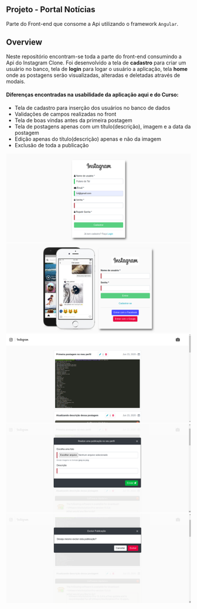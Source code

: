 ## Projeto - Portal Notícias

Parte do Front-end que consome a Api utilizando o framework `Angular`.

## Overview

Neste repositório encontram-se toda a parte do front-end consumindo a Api do Instagram Clone.
Foi desenvolvido a tela de **cadastro** para criar um usuário no banco, tela de **login** para logar o usuário a aplicação, tela **home** onde as postagens serão visualizadas, alteradas e deletadas através de modais.

#### Diferenças encontradas na usabilidade da aplicação aqui e do Curso:

- Tela de cadastro para inserção dos usuários no banco de dados
- Validações de campos realizadas no front
- Tela de boas vindas antes da primeira postagem
- Tela de postagens apenas com um título(descrição), imagem e a data da postagem
- Edição apenas do título(descrição) apenas e não da imagem
- Exclusão de toda a publicação

![](https://github.com/leandrobeandrade/curso-node/blob/master/instagram/front/cadastro.png)
![](https://github.com/leandrobeandrade/curso-node/blob/master/instagram/front/login.png)
![](https://github.com/leandrobeandrade/curso-node/blob/master/instagram/front/home.png)
![](https://github.com/leandrobeandrade/curso-node/blob/master/instagram/front/form.png)
![](https://github.com/leandrobeandrade/curso-node/blob/master/instagram/front/exclusao.png)
